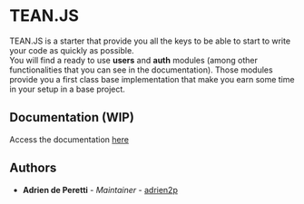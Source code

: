 # TEAN.JS

TEAN.JS is a starter that provide you all the keys to be able to start to write your code as quickly as possible.  
You will find a ready to use **users** and **auth** modules (among other functionalities that you can see in the documentation). Those modules provide you a first class base implementation that make you earn some time in your setup in a base project.

## Documentation (WIP)

Access the documentation [here](https://adrien2p.gitbook.io/teanjs/) 

## Authors

* **Adrien de Peretti** - *Maintainer* - [adrien2p](https://github.com/adrien2p)
